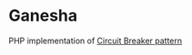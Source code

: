 # Ganesha

PHP implementation of [Circuit Breaker pattern](http://martinfowler.com/bliki/CircuitBreaker.html)

